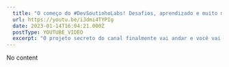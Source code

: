 ```yaml
---
  title: "O começo do #DevSoutinhoLabs! Desafios, aprendizado e muito mais!"
  url: https://youtu.be/iJdmi4TYPIg
  date: 2023-01-14T16:04:21.000Z
  postType: YOUTUBE_VIDEO
  excerpt: "O projeto secreto do canal finalmente vai andar e você vai fazer parte disso junto comigo!&#13;"
---
```

  
  No content
  